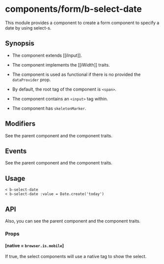 # components/form/b-select-date

This module provides a component to create a form component to specify a date by using select-s.

## Synopsis

* The component extends [[iInput]].

* The component implements the [[iWidth]] traits.

* The component is used as functional if there is no provided the `dataProvider` prop.

* By default, the root tag of the component is `<span>`.

* The component contains an `<input>` tag within.

* The component has `skeletonMarker`.

## Modifiers

See the parent component and the component traits.

## Events

See the parent component and the component traits.

## Usage

```
< b-select-date
< b-select-date :value = Date.create('today')
```

## API

Also, you can see the parent component and the component traits.

### Props

#### [native = `browser.is.mobile`]

If true, the select components will use a native tag to show the select.
